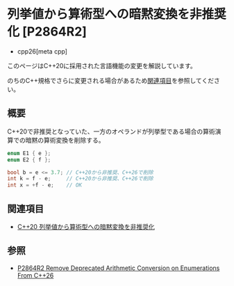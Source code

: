 # 列挙値から算術型への暗黙変換を非推奨化 [P2864R2]
* cpp26[meta cpp]

<!-- start lang caution -->

このページはC++20に採用された言語機能の変更を解説しています。

のちのC++規格でさらに変更される場合があるため[関連項目](#relative-page)を参照してください。

<!-- last lang caution -->

## 概要
C++20で非推奨となっていた、一方のオペランドが列挙型である場合の算術演算での暗黙の算術変換を削除する。

```cpp
enum E1 { e };
enum E2 { f };

bool b = e <= 3.7; // C++20から非推奨、C++26で削除
int k = f - e;     // C++20から非推奨、C++26で削除
int x = +f - e;    // OK
```


## 関連項目
- [C++20 列挙値から算術型への暗黙変換を非推奨化](/lang/cpp20/deprecate_arithmetic_conversion_on_enumerations.md)


## 参照
- [P2864R2 Remove Deprecated Arithmetic Conversion on Enumerations From C++26](https://open-std.org/jtc1/sc22/wg21/docs/papers/2023/p2864r2.pdf)
